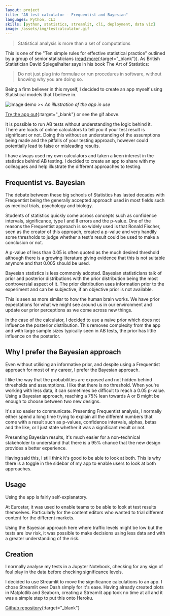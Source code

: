 ```yaml
---
layout: project
title: "AB test calculator - Frequentist and Bayesian"
languages: Python, CLI
skills: [python, statistics, streamlit, cli, deployment, data viz]
image: /assets/img/testcalculator.gif
---
```


> Statistical analysis is more than a set of computations

This is one of the "Ten simple rules for effective statistical practice" outlined by a group of senior statisticians ([read more](https://journals.plos.org/ploscompbiol/article?id=10.1371/journal.pcbi.1004961){:target="\_blank"}). As British Statistician David Spiegelhalter says in his book The Art of Statistics:

> Do not just plug into formulae or run procedures in software, without knowing why you are doing so.

Being a firm believer in this myself, I decided to create an app myself using Statistical models that I believe in.

![Image demo ><]({{site.baseurl}}/assets/img/testcalculator.gif)
_An illustration of the app in use_

<!--description-->

[Try the app out](https://abtestcalculator.herokuapp.com/){:target="\_blank"} or see the gif above.

It is possible to run AB tests without understanding the logic behind it. There are loads of online calculators to tell you if your test result is significant or not. Doing this without an understanding of the assumptions being made and the pitfalls of your testing approach, however could potentially lead to false or misleading results.

I have always used my own calculators and taken a keen interest in the statistics behind AB testing. I decided to create an app to share with my colleagues and help illustrate the different approaches to testing.

## Frequentist vs. Bayesian

The debate between these big schools of Statistics has lasted decades with Frequentist being the generally accepted approach used in most fields such as medical trials, psychology and biology.

Students of statistics quickly come across concepts such as confidence intervals, significance, type I and II errors and the p-value. One of the reasons the Frequentist approach is so widely used is that Ronald Fischer, seen as the creator of this approach, created a p-value and very handily some thresholds to judge whether a test's result could be used to make a conclusion or not.

A p-value of less than 0.05 is often quoted as the much desired threshold although there is a growing literature giving evidence that this is not suitable anymore and that 0.005 should be used.

Bayesian statistics is less commonly adopted. Bayesian statisticians talk of prior and posterior distributions with the prior distribution being the most controversial aspect of it. The prior distribution uses information prior to the experiment and can be subjective, if an objective prior is not available.

This is seen as more similar to how the human brain works. We have prior expectations for what we might see around us in our environment and update our prior perceptions as we come across new things.

In the case of the calculator, I decided to use a naive prior which does not influence the posterior distribution. This removes complexity from the app and with large sample sizes typically seen in AB tests, the prior has little influence on the posterior.

## Why I prefer the Bayesian approach

Even without utilising an informative prior, and despite using a Frequentist approach for most of my career, I prefer the Bayesian approach.

I like the way that the probabilities are exposed and not hidden behind thresholds and assumptions. I like that there is no threshold. When you're working with less data, it can sometimes be difficult to reach a 0.05 p-value. Using a Bayesian approach, reaching a 75% lean towards A or B might be enough to choose between two new designs.

It's also easier to communicate. Presenting Frequentist analysis, I normally either spend a long time trying to explain all the different numbers that come with a result such as p-values, confidence intervals, alphas, betas and the like, or I just state whether it was a significant result or not.

Presenting Bayesian results, it's much easier for a non-technical stakeholder to understand that there is a 95% chance that the new design provides a better experience.

Having said this, I still think it's good to be able to look at both. This is why there is a toggle in the sidebar of my app to enable users to look at both approaches.

## Usage

Using the app is fairly self-explanatory.

At Eurostar, it was used to enable teams to be able to look at test results themselves. Particularly for the content editors who wanted to trial different content for the different markets.

Using the Bayesian approach here where traffic levels might be low but the tests are low risk, it was possible to make decisions using less data and with a greater understanding of the risk.

## Creation

I normally analyse my tests in a Jupyter Notebook, checking for any sign of foul play in the data before checking significance levels.

I decided to use Streamlit to move the significance calculations to an app. I chose Streamlit over Dash simply for it's ease. Having already created plots in Matplotlib and Seaborn, creating a Streamlit app took no time at all and it was a simple step to put this onto Heroku.

[Github repository](https://github.com/rjjfox/abtestcalculator){:target="\_blank"}

<!-- TODO: Bayes factor inclusion -->
<!-- TODO: Explain some of the logic behind the Bayesian approach -->
<!-- TODO: Explain some of the logic behind the Frequentist approach -->
